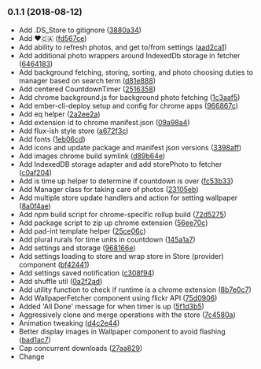 <a name="0.1.1"></a>
## <small>0.1.1 (2018-08-12)</small>

* Add .DS_Store to gitignore ([3880a34](https://github.com/chadian/vorfreude/commit/3880a34))
* Add ❤️🇨🇦 ([fd567ce](https://github.com/chadian/vorfreude/commit/fd567ce))
* Add ability to refresh photos, and get to/from settings ([aad2ca1](https://github.com/chadian/vorfreude/commit/aad2ca1))
* Add additional photo wrappers around IndexedDb storage in fetcher ([6464183](https://github.com/chadian/vorfreude/commit/6464183))
* Add background fetching, storing, sorting, and photo choosing duties to manager based on search term ([d81e888](https://github.com/chadian/vorfreude/commit/d81e888))
* Add centered CountdownTimer ([2516358](https://github.com/chadian/vorfreude/commit/2516358))
* Add chrome background.js for background photo fetching ([1c3aaf5](https://github.com/chadian/vorfreude/commit/1c3aaf5))
* Add ember-cli-deploy setup and config for chrome apps ([966867c](https://github.com/chadian/vorfreude/commit/966867c))
* Add eq helper ([2a2ee2a](https://github.com/chadian/vorfreude/commit/2a2ee2a))
* Add extension id to chrome manifest.json ([09a98a4](https://github.com/chadian/vorfreude/commit/09a98a4))
* Add flux-ish style store ([a672f3c](https://github.com/chadian/vorfreude/commit/a672f3c))
* Add fonts ([1eb06cd](https://github.com/chadian/vorfreude/commit/1eb06cd))
* Add icons and update package and manifest json versions ([3398aff](https://github.com/chadian/vorfreude/commit/3398aff))
* Add images chrome build symlink ([d89b64e](https://github.com/chadian/vorfreude/commit/d89b64e))
* Add IndexedDB storage adapter and add storePhoto to fetcher ([c0af204](https://github.com/chadian/vorfreude/commit/c0af204))
* Add is time up helper to determine if countdown is over ([fc53b33](https://github.com/chadian/vorfreude/commit/fc53b33))
* Add Manager class for taking care of photos ([23105eb](https://github.com/chadian/vorfreude/commit/23105eb))
* Add multiple store update handlers and action for setting wallpaper ([8a0f4ae](https://github.com/chadian/vorfreude/commit/8a0f4ae))
* Add npm build script for chrome-specific rollup build ([72d5275](https://github.com/chadian/vorfreude/commit/72d5275))
* Add package script to zip up chrome extension ([56ee70c](https://github.com/chadian/vorfreude/commit/56ee70c))
* Add pad-int template helper ([25ce06c](https://github.com/chadian/vorfreude/commit/25ce06c))
* Add plural rurals for time units in countdown ([145a1a7](https://github.com/chadian/vorfreude/commit/145a1a7))
* Add settings and storage ([968166e](https://github.com/chadian/vorfreude/commit/968166e))
* Add settings loading to store and wrap store in Store (provider) component ([bf42441](https://github.com/chadian/vorfreude/commit/bf42441))
* Add settings saved notification ([c308f94](https://github.com/chadian/vorfreude/commit/c308f94))
* Add shuffle util ([0a2f2ad](https://github.com/chadian/vorfreude/commit/0a2f2ad))
* Add utility function to check if runtime is a chrome extension ([8b7e0c7](https://github.com/chadian/vorfreude/commit/8b7e0c7))
* Add WallpaperFetcher component using flickr API ([75d0906](https://github.com/chadian/vorfreude/commit/75d0906))
* Added 'All Done' message for when timer is up ([5f1d3b5](https://github.com/chadian/vorfreude/commit/5f1d3b5))
* Aggressively clone and merge operations with the store ([7c4580a](https://github.com/chadian/vorfreude/commit/7c4580a))
* Animation tweaking ([d4c2e44](https://github.com/chadian/vorfreude/commit/d4c2e44))
* Better display images in Wallpaper component to avoid flashing ([bad1ac7](https://github.com/chadian/vorfreude/commit/bad1ac7))
* Cap concurrent downloads ([27aa829](https://github.com/chadian/vorfreude/commit/27aa829))
* Change <title/> to vorfreude ([1a59f47](https://github.com/chadian/vorfreude/commit/1a59f47))
* Change behaviour to give photo to browser if a fresh or cached one is not available ([5e6063f](https://github.com/chadian/vorfreude/commit/5e6063f))
* Change fetcher to query from a vorfreude-server endpoint ([a30ee7a](https://github.com/chadian/vorfreude/commit/a30ee7a))
* Change settings save to use store action ([c561691](https://github.com/chadian/vorfreude/commit/c561691))
* Check environment configuration type before using in fetcher ([2287209](https://github.com/chadian/vorfreude/commit/2287209))
* Clean up environment config ([f852ca8](https://github.com/chadian/vorfreude/commit/f852ca8))
* CSS tweaks: no selection/highlighting, default background gradient ([859681a](https://github.com/chadian/vorfreude/commit/859681a))
* Fill 0 entries in interval and skim dead time ([61a6796](https://github.com/chadian/vorfreude/commit/61a6796))
* Filter photos that have already been stored in the db from being downloaded again ([56e6c26](https://github.com/chadian/vorfreude/commit/56e6c26))
* Fix bug to pull countdown message from store ([5ad03ea](https://github.com/chadian/vorfreude/commit/5ad03ea))
* Fix fetcher filter for high quality images ([0c021a0](https://github.com/chadian/vorfreude/commit/0c021a0))
* Fix issue with ChromeStorageAdapter get and non-existent keys ([ad0743d](https://github.com/chadian/vorfreude/commit/ad0743d))
* Fix save settings notification to trigger on every button or form submit action ([a5b96b9](https://github.com/chadian/vorfreude/commit/a5b96b9))
* Fix store and storge adapter bug ([63bb9b9](https://github.com/chadian/vorfreude/commit/63bb9b9))
* Fix tests ([5ef669d](https://github.com/chadian/vorfreude/commit/5ef669d))
* Handle exceptions with promise rejection in ChromeStorageAdapter ([73d61b8](https://github.com/chadian/vorfreude/commit/73d61b8))
* Implement ChromeStorageAdapter to use chrome extension storage ([387b070](https://github.com/chadian/vorfreude/commit/387b070))
* Increase wallpaper -> settings background transition performance ([8a7ad44](https://github.com/chadian/vorfreude/commit/8a7ad44))
* Initial Commit from Ember CLI v3.1.4 ([fc0e6cf](https://github.com/chadian/vorfreude/commit/fc0e6cf))
* Load settings and propagate values to child components ([5693017](https://github.com/chadian/vorfreude/commit/5693017))
* Move photo fetch by search term to a rawFetch function ([b8f24a5](https://github.com/chadian/vorfreude/commit/b8f24a5))
* Move replenish specifics to fetcher ([a11064b](https://github.com/chadian/vorfreude/commit/a11064b))
* Move URL used for fetching into fetcher.js directly to avoid config/environment bug ([202f88b](https://github.com/chadian/vorfreude/commit/202f88b))
* Open new tab with chrome browser action icon ([d2e1a71](https://github.com/chadian/vorfreude/commit/d2e1a71))
* Put the countdown message on top of image search terms in Settings ([e287cbf](https://github.com/chadian/vorfreude/commit/e287cbf))
* Refactor CountdownTimer to render countdown on didInsertElement ([d859626](https://github.com/chadian/vorfreude/commit/d859626))
* Refactor to use store directly and clean up a few things ([4ae693c](https://github.com/chadian/vorfreude/commit/4ae693c))
* Refresh store after setting new settings values ([1d11da8](https://github.com/chadian/vorfreude/commit/1d11da8))
* Remove Ember tests folder created accidentally ([64aa2a6](https://github.com/chadian/vorfreude/commit/64aa2a6))
* Remove ember-cli-deploy and opt for a regular ember build with npm scripts ([1dd5ed9](https://github.com/chadian/vorfreude/commit/1dd5ed9))
* Remove fingerprinting from production builds ([5c96285](https://github.com/chadian/vorfreude/commit/5c96285))
* Remove refresh button, tweak button styles ([63d3ec4](https://github.com/chadian/vorfreude/commit/63d3ec4))
* Renamed component WallpaperFetcher -> Wallpaper ([8f0cdfe](https://github.com/chadian/vorfreude/commit/8f0cdfe))
* Set chrome manifest to have UNLIMITED STORAGE ([e06f0e6](https://github.com/chadian/vorfreude/commit/e06f0e6))
* Set default settings with store initializers ([864e161](https://github.com/chadian/vorfreude/commit/864e161))
* Small refactors and clean up to get tslint and test suite to green ([ad5a0dd](https://github.com/chadian/vorfreude/commit/ad5a0dd))
* Small tweaks to settings style and layout ([bf4079b](https://github.com/chadian/vorfreude/commit/bf4079b))
* Swap WallpaperFetcher to use Manager for getting photos ([c3d8ff6](https://github.com/chadian/vorfreude/commit/c3d8ff6))
* Sync .json versions and setup bumped ([46c8f0b](https://github.com/chadian/vorfreude/commit/46c8f0b))
* TypeScript type fix and css tweak to remove body scrollbars ([22dfb0e](https://github.com/chadian/vorfreude/commit/22dfb0e))
* Update icon to green/blue palette ([966800b](https://github.com/chadian/vorfreude/commit/966800b))
* Update manifest.json with extension options link ([44765ec](https://github.com/chadian/vorfreude/commit/44765ec))
* Update package.json and manfifest.json description ([6a6d08a](https://github.com/chadian/vorfreude/commit/6a6d08a))
* Update styles with better text centering and sizing ([52cb478](https://github.com/chadian/vorfreude/commit/52cb478))
* Uppercase Vorfreude titles, vorfreude -> Vorfreude ([63189b0](https://github.com/chadian/vorfreude/commit/63189b0))
* Use only large flickr images ([0fb7957](https://github.com/chadian/vorfreude/commit/0fb7957))
* Visual overall, mostly with the settings. ([3478091](https://github.com/chadian/vorfreude/commit/3478091))
* Wire Settings to store ([abd3f5e](https://github.com/chadian/vorfreude/commit/abd3f5e))



